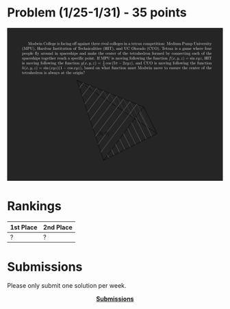# Problem (1/25-1/31) - 35 points
<p align="center"><img src="https://raw.githubusercontent.com/GodwinMHS/godwinmhs.github.io/main/images/w11p_b.jpg?raw=true"/></p>

# Rankings

|**1st Place**|**2nd Place**|
|----|----|
|?|?|

# Submissions
Please only submit one solution per week.

<p align="center"><a href="https://forms.gle/LkS4FUbpjBKcoiww6"><b>Submissions</b></a></p>
